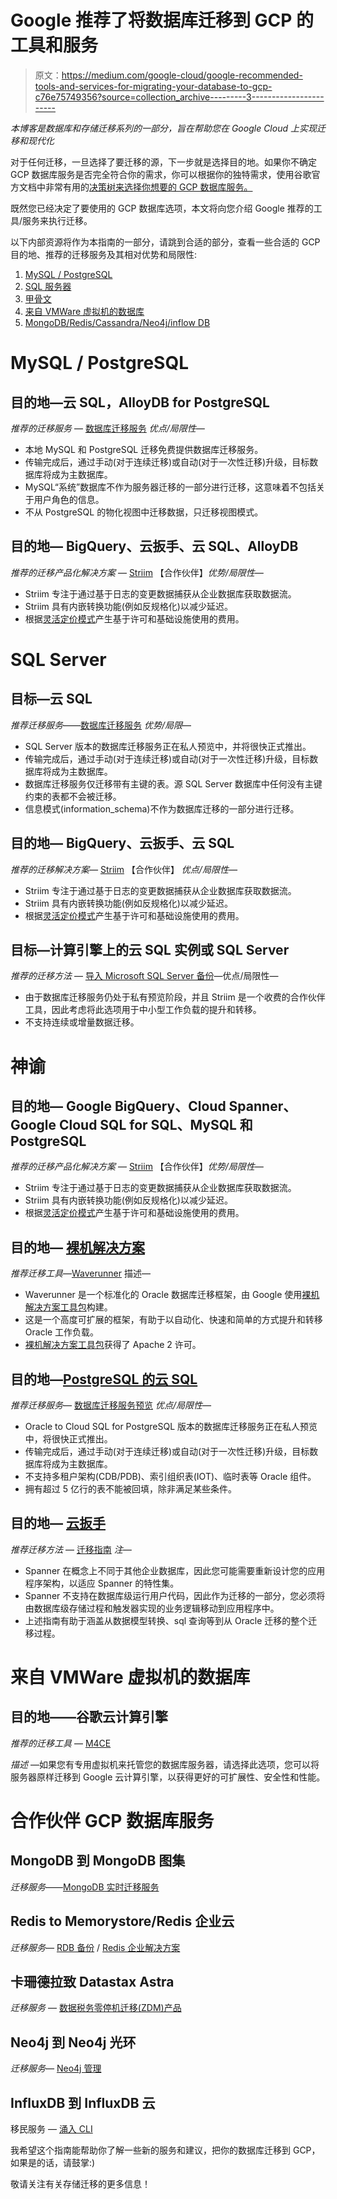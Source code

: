 # Google 推荐了将数据库迁移到 GCP 的工具和服务

> 原文：<https://medium.com/google-cloud/google-recommended-tools-and-services-for-migrating-your-database-to-gcp-c76e75749356?source=collection_archive---------3----------------------->

*本博客是数据库和存储迁移系列的一部分，旨在帮助您在 Google Cloud 上实现迁移和现代化*

对于任何迁移，一旦选择了要迁移的源，下一步就是选择目的地。如果你不确定 GCP 数据库服务是否完全符合你的需求，你可以根据你的独特需求，使用谷歌官方文档中非常有用的[决策树来选择你想要的 GCP 数据库服务。](https://cloud.google.com/products/databases)

既然您已经决定了要使用的 GCP 数据库选项，本文将向您介绍 Google 推荐的工具/服务来执行迁移。

以下内部资源将作为本指南的一部分，请跳到合适的部分，查看一些合适的 GCP 目的地、推荐的迁移服务及其相对优势和局限性:

1.  [MySQL / PostgreSQL](#9eda)
2.  [SQL 服务器](#16f3)
3.  [甲骨文](#9a8a)
4.  [来自 VMWare 虚拟机的数据库](#0088)
5.  [MongoDB/Redis/Cassandra/Neo4j/inflow DB](#99a9)

# MySQL / PostgreSQL

## 目的地—云 SQL，AlloyDB for PostgreSQL

*推荐的迁移服务* — [数据库迁移服务](https://cloud.google.com/database-migration) *优点/局限性—*

*   本地 MySQL 和 PostgreSQL 迁移免费提供数据库迁移服务。
*   传输完成后，通过手动(对于连续迁移)或自动(对于一次性迁移)升级，目标数据库将成为主数据库。
*   MySQL“系统”数据库不作为服务器迁移的一部分进行迁移，这意味着不包括关于用户角色的信息。
*   不从 PostgreSQL 的物化视图中迁移数据，只迁移视图模式。

## 目的地— BigQuery、云扳手、云 SQL、AlloyDB

*推荐的迁移产品化解决方案* — [Striim](https://cloud.google.com/find-a-partner/partner/striim?redirect=) 【合作伙伴】*优势/局限性—*

*   Striim 专注于通过基于日志的变更数据捕获从企业数据库获取数据流。
*   Striim 具有内嵌转换功能(例如反规格化)以减少延迟。
*   根据[灵活定价模式](https://www.striim.com/pricing/)产生基于许可和基础设施使用的费用。

# SQL Server

## 目标—云 SQL

*推荐迁移服务*——[数据库迁移服务](https://cloud.google.com/database-migration) *优势/局限*—

*   SQL Server 版本的数据库迁移服务正在私人预览中，并将很快正式推出。
*   传输完成后，通过手动(对于连续迁移)或自动(对于一次性迁移)升级，目标数据库将成为主数据库。
*   数据库迁移服务仅迁移带有主键的表。源 SQL Server 数据库中任何没有主键约束的表都不会被迁移。
*   信息模式(information_schema)不作为数据库迁移的一部分进行迁移。

## 目的地— BigQuery、云扳手、云 SQL

*推荐的迁移解决方案—* [Striim](https://cloud.google.com/find-a-partner/partner/striim?redirect=) 【合作伙伴】
*优点/局限性—*

*   Striim 专注于通过基于日志的变更数据捕获从企业数据库获取数据流。
*   Striim 具有内嵌转换功能(例如反规格化)以减少延迟。
*   根据[灵活定价模式](https://www.striim.com/pricing/)产生基于许可和基础设施使用的费用。

## 目标—计算引擎上的云 SQL 实例或 SQL Server

*推荐的迁移方法* — [导入 Microsoft SQL Server 备份](https://cloud.google.com/solutions/migrating-data-between-sql-server-2008-and-cloud-sql-for-sql-server-using-backup-files)—优点/局限性—

*   由于数据库迁移服务仍处于私有预览阶段，并且 Striim 是一个收费的合作伙伴工具，因此考虑将此选项用于中小型工作负载的提升和转移。
*   不支持连续或增量数据迁移。

# 神谕

## 目的地— Google BigQuery、Cloud Spanner、Google Cloud SQL for SQL、MySQL 和 PostgreSQL

*推荐的迁移产品化解决方案* — [Striim](https://cloud.google.com/find-a-partner/partner/striim?redirect=) 【合作伙伴】*优势/局限性—*

*   Striim 专注于通过基于日志的变更数据捕获从企业数据库获取数据流。
*   Striim 具有内嵌转换功能(例如反规格化)以减少延迟。
*   根据[灵活定价模式](https://www.striim.com/pricing/)产生基于许可和基础设施使用的费用。

## 目的地— [裸机解决方案](https://cloud.google.com/bare-metal)

*推荐迁移工具*—[Waverunner](https://github.com/GoogleCloudPlatform/database-migration-wave-orchestrator) 描述—

*   Waverunner 是一个标准化的 Oracle 数据库迁移框架，由 Google 使用[裸机解决方案工具包](https://github.com/google/bms-toolkit)构建。
*   这是一个高度可扩展的框架，有助于以自动化、快速和简单的方式提升和转移 Oracle 工作负载。
*   [裸机解决方案工具包](https://github.com/google/bms-toolkit)获得了 Apache 2 许可。

## 目的地—[PostgreSQL 的云 SQL](https://cloud.google.com/sql)

*推荐迁移服务—* [数据库迁移服务预览](https://cloud.google.com/blog/products/databases/migrate-oracle-to-postgresql) *优点/局限性—*

*   Oracle to Cloud SQL for PostgreSQL 版本的数据库迁移服务正在私人预览中，将很快正式推出。
*   传输完成后，通过手动(对于连续迁移)或自动(对于一次性迁移)升级，目标数据库将成为主数据库。
*   不支持多租户架构(CDB/PDB)、索引组织表(IOT)、临时表等 Oracle 组件。
*   拥有超过 5 亿行的表不能被回填，除非满足某些条件。

## 目的地— [云扳手](https://cloud.google.com/spanner)

*推荐迁移方法* — [迁移指南](https://cloud.google.com/spanner/docs/migrating-oracle-to-cloud-spanner) *注—*

*   Spanner 在概念上不同于其他企业数据库，因此您可能需要重新设计您的应用程序架构，以适应 Spanner 的特性集。
*   Spanner 不支持在数据库级运行用户代码，因此作为迁移的一部分，您必须将由数据库级存储过程和触发器实现的业务逻辑移动到应用程序中。
*   上述指南有助于涵盖从数据模型转换、sql 查询等到从 Oracle 迁移的整个迁移过程。

# 来自 VMWare 虚拟机的数据库

## 目的地——谷歌云计算引擎

*推荐的迁移工具* — [M4CE](https://cloud.google.com/migrate/virtual-machines)

*描述* —如果您有专用虚拟机来托管您的数据库服务器，请选择此选项，您可以将服务器原样迁移到 Google 云计算引擎，以获得更好的可扩展性、安全性和性能。

# 合作伙伴 GCP 数据库服务

## MongoDB 到 MongoDB 图集

*迁移服务*——[MongoDB 实时迁移服务](https://www.mongodb.com/docs/atlas/migration-live-atlas-managed/)

## Redis to Memorystore/Redis 企业云

*迁移服务—* [RDB 备份](https://cloud.google.com/memorystore/docs/redis/import-data) / [Redis 企业解决方案](https://redis.com/redis-enterprise-cloud/migrate/)

## 卡珊德拉致 Datastax Astra

*迁移服务* — [数据税务零停机迁移(ZDM)产品](https://docs.datastax.com/en/astra-serverless/docs/migrate/introduction.html)

## Neo4j 到 Neo4j 光环

*迁移服务—* [Neo4j 管理](https://neo4j.com/docs/operations-manual/3.5/tools/dump-load/)

## InfluxDB 到 InfluxDB 云

移民服务 — [涌入 CLI](https://docs.influxdata.com/influxdb/cloud/migrate-data/migrate-oss/)

我希望这个指南能帮助你了解一些新的服务和建议，把你的数据库迁移到 GCP，如果是的话，请鼓掌:)

敬请关注有关存储迁移的更多信息！